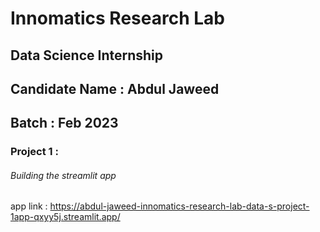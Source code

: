 # Innomatics Research Lab 
## Data Science Internship
## Candidate Name : Abdul Jaweed
## Batch : Feb 2023 

### Project 1 : 
 ###### Building the streamlit app 
app link : https://abdul-jaweed-innomatics-research-lab-data-s-project-1app-qxyy5j.streamlit.app/